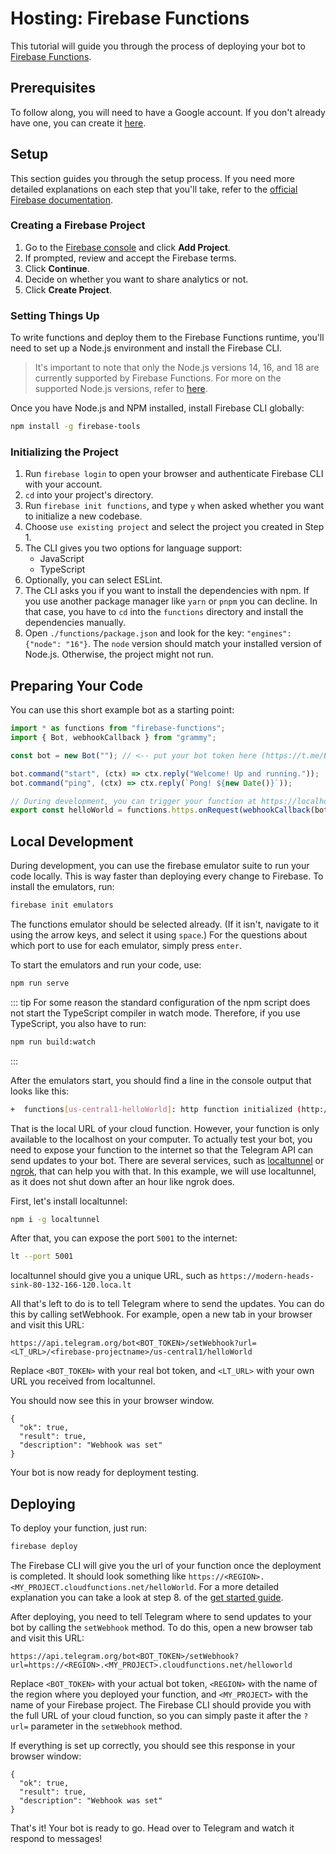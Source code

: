 # Hosting: Firebase Functions

This tutorial will guide you through the process of deploying your bot to [Firebase Functions](https://firebase.google.com/docs/functions).

## Prerequisites

To follow along, you will need to have a Google account.
If you don't already have one, you can create it [here](https://accounts.google.com/signup).

## Setup

This section guides you through the setup process.
If you need more detailed explanations on each step that you'll take, refer to the [official Firebase documentation](https://firebase.google.com/docs/functions/get-started).

### Creating a Firebase Project

1. Go to the [Firebase console](https://console.firebase.google.com/) and click **Add Project**.
2. If prompted, review and accept the Firebase terms.
3. Click **Continue**.
4. Decide on whether you want to share analytics or not.
5. Click **Create Project**.

### Setting Things Up

To write functions and deploy them to the Firebase Functions runtime, you'll need to set up a Node.js environment and install the Firebase CLI.

> It's important to note that only the Node.js versions 14, 16, and 18 are currently supported by Firebase Functions.
> For more on the supported Node.js versions, refer to [here](https://firebase.google.com/docs/functions/manage-functions#set_nodejs_version).

Once you have Node.js and NPM installed, install Firebase CLI globally:

```sh
npm install -g firebase-tools
```

### Initializing the Project

1. Run `firebase login` to open your browser and authenticate Firebase CLI with your account.
2. `cd` into your project's directory.
3. Run `firebase init functions`, and type `y` when asked whether you want to initialize a new codebase.
4. Choose `use existing project` and select the project you created in Step 1.
5. The CLI gives you two options for language support:
   - JavaScript
   - TypeScript
6. Optionally, you can select ESLint.
7. The CLI asks you if you want to install the dependencies with npm.
   If you use another package manager like `yarn` or `pnpm` you can decline.
   In that case, you have to `cd` into the `functions` directory and install the dependencies manually.
8. Open `./functions/package.json` and look for the key: `"engines": {"node": "16"}`.
   The `node` version should match your installed version of Node.js.
   Otherwise, the project might not run.

## Preparing Your Code

You can use this short example bot as a starting point:

```ts
import * as functions from "firebase-functions";
import { Bot, webhookCallback } from "grammy";

const bot = new Bot(""); // <-- put your bot token here (https://t.me/BotFather)

bot.command("start", (ctx) => ctx.reply("Welcome! Up and running."));
bot.command("ping", (ctx) => ctx.reply(`Pong! ${new Date()}`));

// During development, you can trigger your function at https://localhost/<firebase-projectname>/us-central1/helloworld
export const helloWorld = functions.https.onRequest(webhookCallback(bot));
```

## Local Development

During development, you can use the firebase emulator suite to run your code locally.
This is way faster than deploying every change to Firebase.
To install the emulators, run:

```sh
firebase init emulators
```

The functions emulator should be selected already.
(If it isn't, navigate to it using the arrow keys, and select it using `space`.)
For the questions about which port to use for each emulator, simply press `enter`.

To start the emulators and run your code, use:

```sh
npm run serve
```

::: tip
For some reason the standard configuration of the npm script does not start the TypeScript compiler in watch mode.
Therefore, if you use TypeScript, you also have to run:

```sh
npm run build:watch
```

:::

After the emulators start, you should find a line in the console output that looks like this:

```sh
+  functions[us-central1-helloWorld]: http function initialized (http://127.0.0.1:5001/<firebase-projectname>/us-central1/helloWorld).
```

That is the local URL of your cloud function.
However, your function is only available to the localhost on your computer.
To actually test your bot, you need to expose your function to the internet so that the Telegram API can send updates to your bot.
There are several services, such as [localtunnel](https://localtunnel.me) or [ngrok](https://ngrok.com), that can help you with that.
In this example, we will use localtunnel, as it does not shut down after an hour like ngrok does.

First, let's install localtunnel:

```sh
npm i -g localtunnel
```

After that, you can expose the port `5001` to the internet:

```sh
lt --port 5001
```

localtunnel should give you a unique URL, such as `https://modern-heads-sink-80-132-166-120.loca.lt`

All that's left to do is to tell Telegram where to send the updates.
You can do this by calling setWebhook.
For example, open a new tab in your browser and visit this URL:

```text:no-line-numbers
https://api.telegram.org/bot<BOT_TOKEN>/setWebhook?url=<LT_URL>/<firebase-projectname>/us-central1/helloWorld
```

Replace `<BOT_TOKEN>` with your real bot token, and `<LT_URL>` with your own URL you received from localtunnel.

You should now see this in your browser window.

```json:no-line-numbers
{
  "ok": true,
  "result": true,
  "description": "Webhook was set"
}
```

Your bot is now ready for deployment testing.

## Deploying

To deploy your function, just run:

```sh
firebase deploy
```

The Firebase CLI will give you the url of your function once the deployment is completed.
It should look something like `https://<REGION>.<MY_PROJECT.cloudfunctions.net/helloWorld`.
For a more detailed explanation you can take a look at step 8. of the [get started guide](https://firebase.google.com/docs/functions/get-started#deploy-functions-to-a-production-environment).

After deploying, you need to tell Telegram where to send updates to your bot by calling the `setWebhook` method.
To do this, open a new browser tab and visit this URL:

```text:no-line-numbers
https://api.telegram.org/bot<BOT_TOKEN>/setWebhook?url=https://<REGION>.<MY_PROJECT>.cloudfunctions.net/helloworld
```

Replace `<BOT_TOKEN>` with your actual bot token, `<REGION>` with the name of the region where you deployed your function, and `<MY_PROJECT>` with the name of your Firebase project.
The Firebase CLI should provide you with the full URL of your cloud function, so you can simply paste it after the `?url=` parameter in the `setWebhook` method.

If everything is set up correctly, you should see this response in your browser window:

```json:no-line-numbers
{
  "ok": true,
  "result": true,
  "description": "Webhook was set"
}
```

That's it!
Your bot is ready to go.
Head over to Telegram and watch it respond to messages!
